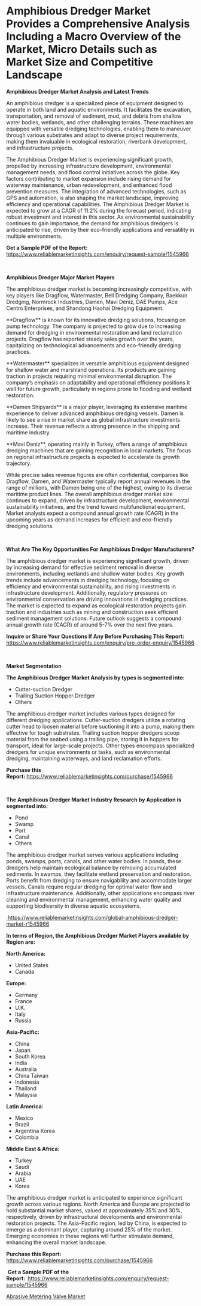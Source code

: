 <p><h1>Amphibious Dredger Market Provides a Comprehensive Analysis Including a Macro Overview of the Market, Micro Details such as Market Size and Competitive Landscape</h1></p><p><strong>Amphibious Dredger Market Analysis and Latest Trends</strong></p>
<p><p>An amphibious dredger is a specialized piece of equipment designed to operate in both land and aquatic environments. It facilitates the excavation, transportation, and removal of sediment, mud, and debris from shallow water bodies, wetlands, and other challenging terrains. These machines are equipped with versatile dredging technologies, enabling them to maneuver through various substrates and adapt to diverse project requirements, making them invaluable in ecological restoration, riverbank development, and infrastructure projects.</p><p>The Amphibious Dredger Market is experiencing significant growth, propelled by increasing infrastructure development, environmental management needs, and flood control initiatives across the globe. Key factors contributing to market expansion include rising demand for waterway maintenance, urban redevelopment, and enhanced flood prevention measures. The integration of advanced technologies, such as GPS and automation, is also shaping the market landscape, improving efficiency and operational capabilities. The Amphibious Dredger Market is expected to grow at a CAGR of 11.2% during the forecast period, indicating robust investment and interest in this sector. As environmental sustainability continues to gain importance, the demand for amphibious dredgers is anticipated to rise, driven by their eco-friendly applications and versatility in multiple environments.</p></p>
<p><strong>Get a Sample PDF of the Report:&nbsp;</strong> <a href="https://www.reliablemarketinsights.com/enquiry/request-sample/1545966?utm_campaign=1950&utm_medium=2&utm_source=Github&utm_content=ia&utm_term=08042025&utm_id=amphibious-dredger">https://www.reliablemarketinsights.com/enquiry/request-sample/1545966</a></p>
<p>&nbsp;</p>
<p><strong>Amphibious Dredger Major Market Players</strong></p>
<p><p>The amphibious dredger market is becoming increasingly competitive, with key players like Dragflow, Watermaster, Bell Dredging Company, Baekkun Dredging, Normrock Industries, Damen, Mavi Deniz, DAE Pumps, Ace Centro Enterprises, and Shandong Haohai Dredging Equipment.</p><p>**Dragflow** is known for its innovative dredging solutions, focusing on pump technology. The company is projected to grow due to increasing demand for dredging in environmental restoration and land reclamation projects. Dragflow has reported steady sales growth over the years, capitalizing on technological advancements and eco-friendly dredging practices.</p><p>**Watermaster** specializes in versatile amphibious equipment designed for shallow water and marshland operations. Its products are gaining traction in projects requiring minimal environmental disruption. The company’s emphasis on adaptability and operational efficiency positions it well for future growth, particularly in regions prone to flooding and wetland restoration.</p><p>**Damen Shipyards** is a major player, leveraging its extensive maritime experience to deliver advanced amphibious dredging vessels. Damen is likely to see a rise in market share as global infrastructure investments increase. Their revenue reflects a strong presence in the shipping and maritime industry.</p><p>**Mavi Deniz**, operating mainly in Turkey, offers a range of amphibious dredging machines that are gaining recognition in local markets. The focus on regional infrastructure projects is expected to accelerate its growth trajectory.</p><p>While precise sales revenue figures are often confidential, companies like Dragflow, Damen, and Watermaster typically report annual revenues in the range of millions, with Damen being one of the highest, owing to its diverse maritime product lines. The overall amphibious dredger market size continues to expand, driven by infrastructure development, environmental sustainability initiatives, and the trend toward multifunctional equipment. Market analysts expect a compound annual growth rate (CAGR) in the upcoming years as demand increases for efficient and eco-friendly dredging solutions.</p></p>
<p>&nbsp;</p>
<p><strong>What Are The Key Opportunities For Amphibious Dredger Manufacturers?</strong></p>
<p><p>The amphibious dredger market is experiencing significant growth, driven by increasing demand for effective sediment removal in diverse environments, including wetlands and shallow water bodies. Key growth trends include advancements in dredging technology, focusing on efficiency and environmental sustainability, and rising investments in infrastructure development. Additionally, regulatory pressures on environmental conservation are driving innovations in dredging practices. The market is expected to expand as ecological restoration projects gain traction and industries such as mining and construction seek efficient sediment management solutions. Future outlook suggests a compound annual growth rate (CAGR) of around 5-7% over the next five years.</p></p>
<p><strong>Inquire or Share Your Questions If Any Before Purchasing This Report:</strong> <a href="https://www.reliablemarketinsights.com/enquiry/pre-order-enquiry/1545966?utm_campaign=1950&utm_medium=2&utm_source=Github&utm_content=ia&utm_term=08042025&utm_id=amphibious-dredger">https://www.reliablemarketinsights.com/enquiry/pre-order-enquiry/1545966</a></p>
<p>&nbsp;</p>
<p><strong>Market Segmentation</strong></p>
<p><strong>The Amphibious Dredger Market Analysis by types is segmented into:</strong></p>
<p><ul><li>Cutter-suction Dredger</li><li>Trailing Suction Hopper Dredger</li><li>Others</li></ul></p>
<p><p>The amphibious dredger market includes various types designed for different dredging applications. Cutter-suction dredgers utilize a rotating cutter head to loosen material before suctioning it into a pump, making them effective for tough substrates. Trailing suction hopper dredgers scoop material from the seabed using a trailing pipe, storing it in hoppers for transport, ideal for large-scale projects. Other types encompass specialized dredgers for unique environments or tasks, such as environmental dredging, maintaining waterways, and land reclamation efforts.</p></p>
<p><strong>Purchase this Report:&nbsp;</strong><a href="https://www.reliablemarketinsights.com/purchase/1545966?utm_campaign=1950&utm_medium=2&utm_source=Github&utm_content=ia&utm_term=08042025&utm_id=amphibious-dredger">https://www.reliablemarketinsights.com/purchase/1545966</a></p>
<p>&nbsp;</p>
<p><strong>The Amphibious Dredger Market Industry Research by Application is segmented into:</strong></p>
<p><ul><li>Pond</li><li>Swamp</li><li>Port</li><li>Canal</li><li>Others</li></ul></p>
<p><p>The amphibious dredger market serves various applications including ponds, swamps, ports, canals, and other water bodies. In ponds, these dredgers help maintain ecological balance by removing accumulated sediments. In swamps, they facilitate wetland preservation and restoration. Ports benefit from dredging to ensure navigability and accommodate larger vessels. Canals require regular dredging for optimal water flow and infrastructure maintenance. Additionally, other applications encompass river cleaning and environmental management, enhancing water quality and supporting biodiversity in diverse aquatic ecosystems.</p></p>
<p><a href="https://www.reliablemarketinsights.com/global-amphibious-dredger-market-r1545966?utm_campaign=1950&utm_medium=2&utm_source=Github&utm_content=ia&utm_term=08042025&utm_id=amphibious-dredger">&nbsp;https://www.reliablemarketinsights.com/global-amphibious-dredger-market-r1545966</a></p>
<p><strong>In terms of Region, the Amphibious Dredger Market Players available by Region are:</strong></p>
<p>
    <p> <strong> North America: </strong>
        <ul>
            <li>United States</li>
            <li>Canada</li>
        </ul>
        </p> 
    <p> <strong> Europe: </strong>
        <ul>
            <li>Germany</li>
            <li>France</li>
            <li>U.K.</li>
            <li>Italy</li>
            <li>Russia</li>
        </ul>
        </p> 
    <p> <strong> Asia-Pacific: </strong>
        <ul>
            <li>China</li>
            <li>Japan</li>
            <li>South Korea</li>
            <li>India</li>
            <li>Australia</li>
            <li>China Taiwan</li>
            <li>Indonesia</li>
            <li>Thailand</li>
            <li>Malaysia</li>
        </ul>
        </p> 
    <p> <strong> Latin America: </strong>
        <ul>
            <li>Mexico</li>
            <li>Brazil</li>
            <li>Argentina Korea</li>
            <li>Colombia</li>
        </ul>
        </p> 
    <p> <strong> Middle East & Africa: </strong>
        <ul>
            <li>Turkey</li>
            <li>Saudi</li>
            <li>Arabia</li>
            <li>UAE</li>
            <li>Korea</li>
        </ul>
    </p>
    </p>
<p><p>The amphibious dredger market is anticipated to experience significant growth across various regions. North America and Europe are projected to hold substantial market shares, valued at approximately 35% and 30%, respectively, driven by infrastructural developments and environmental restoration projects. The Asia-Pacific region, led by China, is expected to emerge as a dominant player, capturing around 25% of the market. Emerging economies in these regions will further stimulate demand, enhancing the overall market landscape.</p></p>
<p><strong>Purchase this Report: </strong><a href="https://www.reliablemarketinsights.com/purchase/1545966?utm_campaign=1950&utm_medium=2&utm_source=Github&utm_content=ia&utm_term=08042025&utm_id=amphibious-dredger">https://www.reliablemarketinsights.com/purchase/1545966</a></p>
<p>&nbsp;<strong>Get a Sample PDF of the Report:&nbsp;&nbsp;</strong><a href="https://www.reliablemarketinsights.com/enquiry/request-sample/1545966?utm_campaign=1950&utm_medium=2&utm_source=Github&utm_content=ia&utm_term=08042025&utm_id=amphibious-dredger">https://www.reliablemarketinsights.com/enquiry/request-sample/1545966</a></p>
<p><strong></strong></p>
<p><p><a href="https://github.com/kaidaloeckf7/Market-Research-Report-List-1/blob/main/abrasive-metering-valve-market.md?utm_campaign=1950&utm_medium=2&utm_source=Github&utm_content=ia&utm_term=08042025&utm_id=amphibious-dredger">Abrasive Metering Valve Market</a></p></p>
